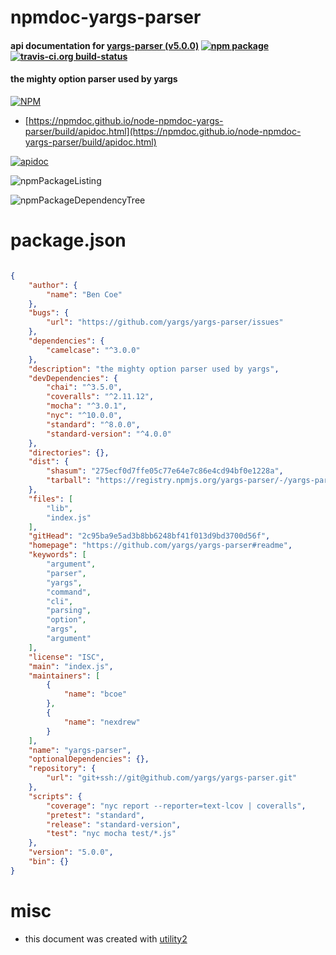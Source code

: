 # npmdoc-yargs-parser

#### api documentation for  [yargs-parser (v5.0.0)](https://github.com/yargs/yargs-parser#readme)  [![npm package](https://img.shields.io/npm/v/npmdoc-yargs-parser.svg?style=flat-square)](https://www.npmjs.org/package/npmdoc-yargs-parser) [![travis-ci.org build-status](https://api.travis-ci.org/npmdoc/node-npmdoc-yargs-parser.svg)](https://travis-ci.org/npmdoc/node-npmdoc-yargs-parser)

#### the mighty option parser used by yargs

[![NPM](https://nodei.co/npm/yargs-parser.png?downloads=true&downloadRank=true&stars=true)](https://www.npmjs.com/package/yargs-parser)

- [https://npmdoc.github.io/node-npmdoc-yargs-parser/build/apidoc.html](https://npmdoc.github.io/node-npmdoc-yargs-parser/build/apidoc.html)

[![apidoc](https://npmdoc.github.io/node-npmdoc-yargs-parser/build/screenCapture.buildCi.browser.%252Ftmp%252Fbuild%252Fapidoc.html.png)](https://npmdoc.github.io/node-npmdoc-yargs-parser/build/apidoc.html)

![npmPackageListing](https://npmdoc.github.io/node-npmdoc-yargs-parser/build/screenCapture.npmPackageListing.svg)

![npmPackageDependencyTree](https://npmdoc.github.io/node-npmdoc-yargs-parser/build/screenCapture.npmPackageDependencyTree.svg)



# package.json

```json

{
    "author": {
        "name": "Ben Coe"
    },
    "bugs": {
        "url": "https://github.com/yargs/yargs-parser/issues"
    },
    "dependencies": {
        "camelcase": "^3.0.0"
    },
    "description": "the mighty option parser used by yargs",
    "devDependencies": {
        "chai": "^3.5.0",
        "coveralls": "^2.11.12",
        "mocha": "^3.0.1",
        "nyc": "^10.0.0",
        "standard": "^8.0.0",
        "standard-version": "^4.0.0"
    },
    "directories": {},
    "dist": {
        "shasum": "275ecf0d7ffe05c77e64e7c86e4cd94bf0e1228a",
        "tarball": "https://registry.npmjs.org/yargs-parser/-/yargs-parser-5.0.0.tgz"
    },
    "files": [
        "lib",
        "index.js"
    ],
    "gitHead": "2c95ba9e5ad3b8bb6248bf41f013d9bd3700d56f",
    "homepage": "https://github.com/yargs/yargs-parser#readme",
    "keywords": [
        "argument",
        "parser",
        "yargs",
        "command",
        "cli",
        "parsing",
        "option",
        "args",
        "argument"
    ],
    "license": "ISC",
    "main": "index.js",
    "maintainers": [
        {
            "name": "bcoe"
        },
        {
            "name": "nexdrew"
        }
    ],
    "name": "yargs-parser",
    "optionalDependencies": {},
    "repository": {
        "url": "git+ssh://git@github.com/yargs/yargs-parser.git"
    },
    "scripts": {
        "coverage": "nyc report --reporter=text-lcov | coveralls",
        "pretest": "standard",
        "release": "standard-version",
        "test": "nyc mocha test/*.js"
    },
    "version": "5.0.0",
    "bin": {}
}
```



# misc
- this document was created with [utility2](https://github.com/kaizhu256/node-utility2)
